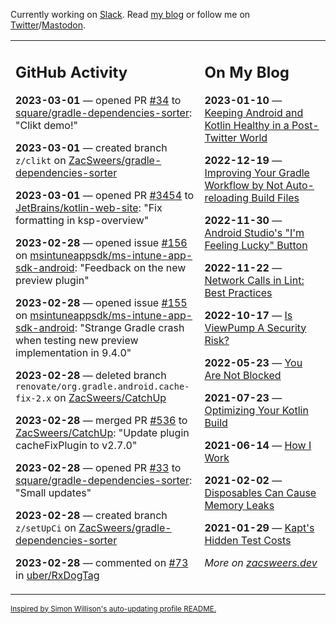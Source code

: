 Currently working on [Slack](https://slack.com/). Read [my blog](https://zacsweers.dev/) or follow me on [Twitter](https://twitter.com/ZacSweers)/[Mastodon](https://hachyderm.io/@ZacSweers).

<table><tr><td valign="top" width="60%">

## GitHub Activity
<!-- githubActivity starts -->
**2023-03-01** — opened PR [#34](https://github.com/square/gradle-dependencies-sorter/pull/34) to [square/gradle-dependencies-sorter](https://github.com/square/gradle-dependencies-sorter): "Clikt demo!"

**2023-03-01** — created branch `z/clikt` on [ZacSweers/gradle-dependencies-sorter](https://github.com/ZacSweers/gradle-dependencies-sorter)

**2023-03-01** — opened PR [#3454](https://github.com/JetBrains/kotlin-web-site/pull/3454) to [JetBrains/kotlin-web-site](https://github.com/JetBrains/kotlin-web-site): "Fix formatting in ksp-overview"

**2023-02-28** — opened issue [#156](https://github.com/msintuneappsdk/ms-intune-app-sdk-android/issues/156) on [msintuneappsdk/ms-intune-app-sdk-android](https://github.com/msintuneappsdk/ms-intune-app-sdk-android): "Feedback on the new preview plugin"

**2023-02-28** — opened issue [#155](https://github.com/msintuneappsdk/ms-intune-app-sdk-android/issues/155) on [msintuneappsdk/ms-intune-app-sdk-android](https://github.com/msintuneappsdk/ms-intune-app-sdk-android): "Strange Gradle crash when testing new preview implementation in 9.4.0"

**2023-02-28** — deleted branch `renovate/org.gradle.android.cache-fix-2.x` on [ZacSweers/CatchUp](https://github.com/ZacSweers/CatchUp)

**2023-02-28** — merged PR [#536](https://github.com/ZacSweers/CatchUp/pull/536) to [ZacSweers/CatchUp](https://github.com/ZacSweers/CatchUp): "Update plugin cacheFixPlugin to v2.7.0"

**2023-02-28** — opened PR [#33](https://github.com/square/gradle-dependencies-sorter/pull/33) to [square/gradle-dependencies-sorter](https://github.com/square/gradle-dependencies-sorter): "Small updates"

**2023-02-28** — created branch `z/setUpCi` on [ZacSweers/gradle-dependencies-sorter](https://github.com/ZacSweers/gradle-dependencies-sorter)

**2023-02-28** — commented on [#73](https://github.com/uber/RxDogTag/issues/73#issuecomment-1448946504) in [uber/RxDogTag](https://github.com/uber/RxDogTag)
<!-- githubActivity ends -->
</td><td valign="top" width="40%">

## On My Blog
<!-- blog starts -->
**2023-01-10** — [Keeping Android and Kotlin Healthy in a Post-Twitter World](https://www.zacsweers.dev/keeping-android-healthy/)

**2022-12-19** — [Improving Your Gradle Workflow by Not Auto-reloading Build Files](https://www.zacsweers.dev/improving-your-workflow-by-not-auto-reloading-build-files/)

**2022-11-30** — [Android Studio's "I'm Feeling Lucky" Button](https://www.zacsweers.dev/android-studios-im-feeling-lucky-button/)

**2022-11-22** — [Network Calls in Lint: Best Practices](https://www.zacsweers.dev/network-calls-in-lint-best-practices/)

**2022-10-17** — [Is ViewPump A Security Risk?](https://www.zacsweers.dev/is-viewpump-a-security-risk/)

**2022-05-23** — [You Are Not Blocked](https://www.zacsweers.dev/you-are-not-blocked/)

**2021-07-23** — [Optimizing Your Kotlin Build](https://www.zacsweers.dev/optimizing-your-kotlin-build/)

**2021-06-14** — [How I Work](https://www.zacsweers.dev/how-i-work/)

**2021-02-02** — [Disposables Can Cause Memory Leaks](https://www.zacsweers.dev/disposables-can-cause-memory-leaks/)

**2021-01-29** — [Kapt's Hidden Test Costs](https://www.zacsweers.dev/kapts-hidden-test-costs/)
<!-- blog ends -->
_More on [zacsweers.dev](https://zacsweers.dev/)_
</td></tr></table>

<sub><a href="https://simonwillison.net/2020/Jul/10/self-updating-profile-readme/">Inspired by Simon Willison's auto-updating profile README.</a></sub>